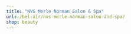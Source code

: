```yaml
---
title: "NVS Merle Norman Salon & Spa"
url: /bel-air/nvs-merle-norman-salon-and-spa/
shop: beauty
---
```

